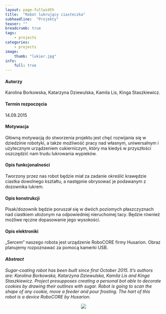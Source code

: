 ```yaml
---
layout: page-fullwidth
title:  "Robot lukrujący ciasteczka"
subheadline:  "Projekty"
teaser: ""
breadcrumb: true
tags:
    - projects
categories:
    - projects
image:
    thumb: "lukier.jpg"
info:
    full: true
---
```


<h4>Autorzy</h4> Karolina Borkowska, Katarzyna Dziewulska, Kamila Lis, Kinga Staszkiewicz.

<h4>Termin rozpoczęcia</h4> 14.09.2015 

<h4>Motywacja</h4> Główną motywacją do stworzenia projektu jest chęć rozwijania się w dziedzinie robotyki, a także możliwość pracy nad własnym, uniwersalnym i użytecznym urządzeniem cukierniczym, który ma kiedyś w przyszłości oszczędzić nam trudu lukrowania wypieków. 

<h4>Opis funkcjonalności</h4> Tworzony przez nas robot będzie miał za zadanie określić krawędzie ciastka dowolnego kształtu, a następnie obrysować je podawanym z dozownika lukrem. 

<h4>Opis konstrukcji</h4> Pisak/dozownik będzie poruszał się w dwóch poziomych płaszczyznach nad ciastkiem ułożonym na odpowiedniej nieruchomej tacy. Będzie również możliwe ręczne dopasowanie jego wysokości. 

<h4>Opis elektroniki</h4> „Sercem” naszego robota jest urządzenie RoboCORE firmy Husarion. Obraz planujemy rozpoznawać za pomocą kamerki USB. 

<h4><i>Abstract</i></h4><i>Sugar-coating robot has been built since first October 2015. It’s authors are: Karolina Borkowska, Katarzyna Dziewulska, Kamila Lis and Kinga Staszkiewicz.  Project presupposes creating a personal bot able to decorate cookies by drawing their outlines with sugar. Robot is going to scan the shape of any cookie, move a feeder and pour frosting. The hart of this robot is a device RoboCORE by Husarion.</i>

<p><center><img class="text-center" style="max-height: 300px; max-width: 500px" src="{{ site.urlimg }}projects/lukier.jpg"/>

